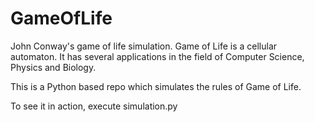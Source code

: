 # GameOfLife
 John Conway's game of life simulation.
 Game of Life is a cellular automaton. It has several applications in the field of Computer Science, Physics and Biology.
 
 This is a Python based repo which simulates the rules of Game of Life.
 
 To see it in action, execute simulation.py 
 
 


